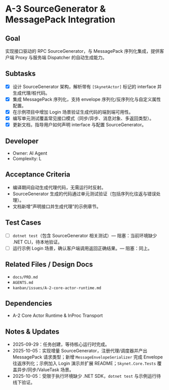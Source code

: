 # A-3 SourceGenerator & MessagePack Integration

## Goal
实现接口驱动的 RPC SourceGenerator，与 MessagePack 序列化集成，提供客户端 Proxy 与服务端 Dispatcher 的自动生成能力。

## Subtasks
- [x] 设计 SourceGenerator 架构，解析带有 `[SkynetActor]` 标记的 interface 并生成代理/桩代码。
- [x] 集成 MessagePack 序列化，支持 envelope 序列化/反序列化与自定义属性配置。
- [x] 在示例项目中增加 Login 场景验证生成代码的端到端可用性。
- [x] 编写单元测试覆盖常见接口模式（同步/异步、消息对象、多返回类型）。
- [x] 更新文档，指导用户如何声明 interface 与配置 SourceGenerator。

## Developer
- Owner: AI Agent
- Complexity: L

## Acceptance Criteria
- 编译期间自动生成代理代码，无需运行时反射。
- SourceGenerator 生成的代码通过单元测试验证（包括序列化往返与错误处理）。
- 文档新增“声明接口并生成代理”的示例章节。

## Test Cases
- [ ] `dotnet test`（包含 SourceGenerator 相关测试）— 阻塞：当前环境缺少 .NET CLI，待本地验证。
- [ ] 运行示例 Login 场景，确认客户端调用返回正确结果。— 阻塞：同上。

## Related Files / Design Docs
- `docs/PRD.md`
- `AGENTS.md`
- `kanban/issues/A-2-core-actor-runtime.md`

## Dependencies
- A-2 Core Actor Runtime & InProc Transport

## Notes & Updates
- 2025-09-29：任务创建，等待核心运行时完成。
- 2025-10-05：实现增量 SourceGenerator，注册代理/调度器并产出 MessagePack 请求类型；新增 `MessageEnvelopeSerializer` 完成 Envelope 往返序列化；示例加入 Login 演示并扩展 README；`Skynet.Core.Tests` 覆盖异步/同步/ValueTask 场景。
- 2025-10-05：受限于执行环境缺少 .NET SDK，`dotnet test` 与示例运行待线下验证。
